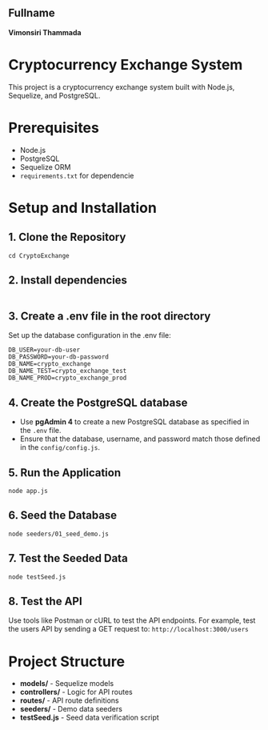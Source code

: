 ## Fullname
**Vimonsiri Thammada**

# Cryptocurrency Exchange System

This project is a cryptocurrency exchange system built with Node.js, Sequelize, and PostgreSQL.

# Prerequisites

- Node.js
- PostgreSQL
- Sequelize ORM
- `requirements.txt` for dependencie

# Setup and Installation

## 1. Clone the Repository
```git clone https://github.com/ployMatsuri/cryptoBridge_project.git
cd CryptoExchange
```

## 2. Install dependencies
```npm install
```

## 3. Create a .env file in the root directory
Set up the database configuration in the .env file:
```DB_HOST=localhost
DB_USER=your-db-user
DB_PASSWORD=your-db-password
DB_NAME=crypto_exchange
DB_NAME_TEST=crypto_exchange_test
DB_NAME_PROD=crypto_exchange_prod
```

## 4. Create the PostgreSQL database
- Use **pgAdmin 4** to create a new PostgreSQL database as specified in the `.env` file.
- Ensure that the database, username, and password match those defined in the `config/config.js`.
  
## 5. Run the Application
```node app.js```

## 6. Seed the Database
```node seeders/01_seed_demo.js```

## 7. Test the Seeded Data
```node testSeed.js```

## 8. Test the API
Use tools like Postman or cURL to test the API endpoints. For example, test the users API by sending a GET request to:
```http://localhost:3000/users```

# Project Structure
- **models/** - Sequelize models
- **controllers/** - Logic for API routes
- **routes/** - API route definitions
- **seeders/** - Demo data seeders
- **testSeed.js** - Seed data verification script
  

